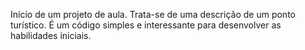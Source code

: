 Início de um projeto de aula. Trata-se de uma descrição de um ponto turístico. É um código simples e interessante para desenvolver as habilidades iniciais.
